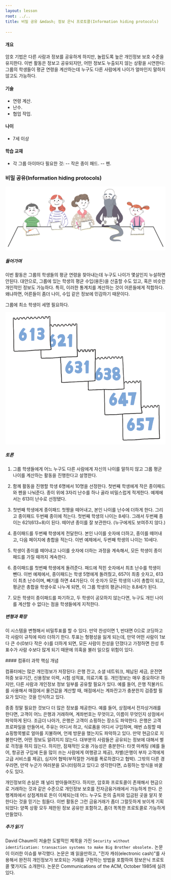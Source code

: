 ```yaml
---
layout: lesson
root: ../..
title: 비밀 공유 &mdash; 정보 은닉 프로토콜(Information hiding protocols)

---
```

<div class="objectives" markdown="1">

#### 개요  

암호 기법은 다른 사람과 정보를 공유하게 하지만, 놀랍도록 높은 개인정보 보호 수준을 유지한다. 이번 활동은 정보고 공유되지만, 어떤 정보도 누출되지 않는 상황을 시연한다: 그룹의 학생들이 평균 연령을 계산하는데 누구도 다른 사람에게 나이가 얼마인지 말하지 않고도 가능하다.

#### 기술  
- 연령 계산.
- 난수.
- 협업 작업.

#### 나이  
- 7세 이상

#### 학습 교재  
- 각 그룹 아이마다 필요한 것:
-- 작은 종이 패드.
-- 펜.

</div>

### 비밀 공유(Information hiding protocols)

<img src="img/ch17-info-hiding/16-info-hiding-01-sharing-secrets.png" alt="sharing secrets" />   

##### 들어가며

이번 활동은 그룹의 학생들의 평균 연령을 찾아내는데 누구도 나이가 몇살인지 누설하면 안된다. 대안으로, 그룹에 있는 학생의 평균 수입(용돈)을 산출할 수도 있고, 혹은 비슷한 개인적인 정보도 가능하다. 특히, 이러한 통계치를 계산하는 것이 어른들에게 적합하다. 왜냐하면, 어른들이 좀더 나이, 수입 같은 정보에 민감하기 때문이다.  

그룹에 최소 학생이 세명 필요하다.  

<img src="img/ch17-info-hiding/16-info-hiding-02-three-digits-number.png" alt="three digits number" />   

##### 토론

1. 그룹 학생들에게 어느 누구도 다른 사람에게 자신의 나이를 말하지 않고 그룹 평균나이를 계산하는 활동을 진행한다고 설명한다.  

2. 함께 활동을 진행할 학생 6명에서 10명을 선정한다. 첫번째 학생에게 작은 종이패드와 펜을 나눠준다. 종이 위에 3자리 난수를 하나 골라 비밀스럽게 적게한다. 예제에서는 613이 난수로 선정됐다.  

3. 첫번째 학생에게 종이패드 첫짱을 떼어내고, 본인 나이를 난수에 더하게 한다. 그리고 종이패드 두번째 종이에 적는다. 첫번째 학생의 나이는 8세다. 그래서 두번째 종이는 621(613+8)이 된다. 떼어낸 종이를 잘 보관한다. (누구에게도 보여주지 않다.)  

4. 종이패드를 두번째 학생에게 전달한다. 본인 나이를 숫자에 더하고, 종이를 떼어내고, 다음 페이지에 총합을 적는다. 이번 예제에서, 두번째 학생의 나이는 10세다.  

5. 학생이 종이를 떼어내고 나이를 숫자에 더하는 과정을 계속해서, 모든 학생이 종이패드를 가질 때까지 계속한다.  

6. 종이패드를 첫번째 학생에게 돌려준다. 패드에 적힌 숫자에서 최초 난수를 학생이 뺀다. 이번 예제에서, 종이패드는 학생 5명에게 돌려줬고, 657이 최종 숫자고, 613이 최초 난수이며, 빼기를 하면 44가된다. 이 숫자가 모든 학생의 나이 총합이 되고, 평균은 총합을 학생수로 나누게 되면, 이 그룹 학생의 평균나이는 8.8세가 된다.  

7. 모든 학생이 종이패드를 파기하고, 두 학생이 공모하지 않는다면, 누구도 개인 나이를 계산할 수 없다는 점을 학생들에게 지적한다.  

##### 변형과 확장

이 시스템을 변형해서 비밀투표를 할 수 있다. 만약 찬성이면 1, 반대면 0으로 코딩하고 각 사람이 규칙에 따라 더하기 한다. 투표는 형평성을 잃게 되는데, 
만약 어떤 사람이 1보다 큰 수(0보다 작은 수)를 더하게 되면, 모든 사람이 찬성을 던졌다고 가정하면 찬성 투표수가 사람 수보다 많게 되기 때문에 의혹을 불러 일으킬 위험이 있다.  

<div class="keypoints" markdown="1">
#### 컴퓨터 과학 핵심 개념

컴퓨터에는 많은 개인정보가 저장된다: 은행 잔고, 소셜 네트워크, 체납된 세금, 운전면허증 보유기간, 신용정보 이력, 시험 성적표, 의료기록 등. 개인정보는 매우 중요하다! 하지만, 다른 사람과 개인정보 정보 일부를 공유할 필요가 있다. 예를 들어, 은행 직불카드를 사용해서 매점에서 물건값을 계산할 때, 매점에서는 계좌잔고가 충분한지 검증할 필요가 있다는 것을 인식하고 있다.  

종종 정말 필요한 것보다 더 많은 정보를 제공한다. 예를 들어, 상점에서 전자상거래를 한다면, 고객이 어느 은행과 거래하며, 계좌번호는 무엇이고, 이름이 무엇인지 상점에서 파악하게 된다. 조금더 나아가, 은행은 고객이 쇼핑하는 장소도 파악한다. 은행은 고객 프로파일을 만들어서, 주유는 어디서 하고, 식료품을 어디서 구입하며, 매번 쇼핑할 때 쇼핑항목별로 얼마를 지불하며, 언제 방문을 했는지도 파악하고 있다. 만약 현금으로 지불한다면, 어떤 정보도 알려지지 않는다. 대부분의 사람들은 공유되는 정보에 대해서 별로 걱정을 하지 않는다. 하지만, 잠재적인 오용 가능성은 충분한다: 타겟 마케팅 (예를 들어, 항공권 구입에 돈을 많이 쓰는 사람에게 여행광고 제공), 차별(은행이 부자 고객에게 고급 서비스를 제공), 심지어 협박(부적절한 거래를 폭로하겠다고 협박). 그밖의 다른 경우라면, 만약 누군가 여러분을 모니터링하고 있다고 생각한다면, 쇼핑하는 방식을 바꿀 수도 있다.  

개인정보의 손실은 꽤 널리 받아들여진다. 하지만, 암호화 프로토콜이 존재해서 현금으로 거래하는 것과 같은 수준으로 개인정보 보호를 전자금융거래에서 가능하게 한다. 은행계좌에서 상점계좌로 돈이 이체되는데 어느 누구도 돈의 출처와 입금된 곳을 알지 못한다는 것을 믿기는 힘들다. 이번 활동은 그런 금융거래가 좀더 그럴듯하게 보이게 기획되었다: 양쪽 상황 모두 제한된 정보 공유만 포함하고, 좀더 똑똑한 프로토콜로 가능하게 만들었다.  

##### 추가 읽기

David Chaum이 저술한 도발적인 제목을 가진 ``Security without identification: transaction systems to make Big Brother obsolete.`` 논문이 이러한 이슈를 부각했다. 논문은 꽤 읽을만하고, "전자 캐쉬(electronic cash)"를 사용해서 완전히 개인정보가 보호되는 거래를 구현하는 방법을 포함하여 정보은닉 프로토콜 몇가지도 소개한다. 논문은 Communications of the ACM, October 1985에 실려있다.  

</div>  


